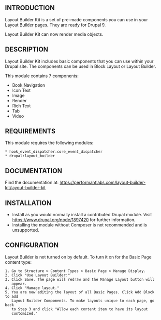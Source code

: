 INTRODUCTION
-----------

Layout Builder Kit is a set of pre-made components you can use in your Layout
Builder pages. They are ready for Drupal 9.

Layout Builder Kit can now render media objects.


DESCRIPTION
-----------

Layout Builder Kit includes basic components that you can use within your Drupal
site. The components can be used in Block Layout or Layout Builder.

This module contains 7 components:
- Book Navigation
- Icon Text
- Image
- Render
- Rich Text
- Tab
- Video


REQUIREMENTS
------------

This module requires the following modules:

    * hook_event_dispatcher:core_event_dispatcher
    * drupal:layout_builder


DOCUMENTATION
-------------

Find the documentation at:
https://performantlabs.com/layout-builder-kit/layout-builder-kit


INSTALLATION
------------

 * Install as you would normally install a contributed Drupal module. Visit
   https://www.drupal.org/node/1897420 for further information.
 * Installing the module without Composer is not recommended and is unsupported.


CONFIGURATION
-------------

Layout Builder is not turned on by default. To turn it on for the Basic Page
content type:

    1. Go to Structure > Content Types > Basic Page > Manage Display.
    2. Click "Use Layout Builder:"
    3. Click Save. The page will redraw and the Manage Layout button will
       appear.
    4. Click "Manage layout."
    5. You are now editing the layout of all Basic Pages. Click Add Block to add
       Layout Builder Components. To make layouts unique to each page, go back
       to Step 3 and click "Allow each content item to have its layout
       customized."
